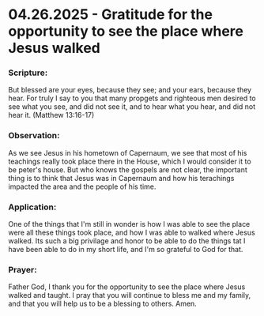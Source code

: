 # 04.26.2025 - Gratitude for the opportunity to see the place where Jesus walked 

### Scripture:
But blessed are your eyes, because they see; and your ears, because they hear. For truly I say to you that many propgets and righteous men desired to see what you see,
and did not see it, and to hear what you hear, and did not hear it. (Matthew 13:16-17)

### Observation:
As we see Jesus in his hometown of Capernaum, we see that most of his teachings really took place there in the House, which I would consider it to be peter's house.
But who knows the gospels are not clear, the important thing is to think that Jesus was in Capernaum and how his terachings impacted the area and the people of his time.

### Application:
One of the things that I'm still in wonder is how I was able to see the place were all these things took place, and how I was able to walked where Jesus walked.
Its such a big privilage and honor to be able to do the things tat I have been able to do in my short life, and I'm so grateful to God for that.

### Prayer:
Father God, I thank you for the opportunity to see the place where Jesus walked and taught. I pray that you will continue to bless me and my family, and that you will help us to be a blessing to others. Amen.
